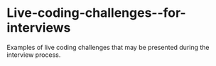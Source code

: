 # Live-coding-challenges--for-interviews
Examples of live coding challenges that may be presented during the interview process.
